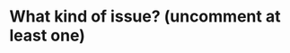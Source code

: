 # What kind of issue? (uncomment at least one)

<!-- - `Bug` -->
<!-- - `Request feature` -->
<!-- - `Improvement/Enhancement` -->

<!------------------------------------------------>
<!-- uncomment if type is `bug`
## Bug Description

...

Issue number: #1

## Doing Steps

1. step 1
2. step 2
3. step 3

## Expected

...

## Actually happening

...

## Checklist requirements

- [ ] requirement 1
- [ ] requirement 2

## Environment

- OS version: TYPE, VERSION
- app version: VERSION
- other environment

## Comment

...
-->

<!------------------------------------------------>
<!-- uncomment if type is `feature`
## Feature Description

...

## Example

...

## Comment

...
-->

<!------------------------------------------------>
<!-- uncomment if type is `improvement/enhancement`
## Improvement/Enhancement Description

...

## Why?

...

## Comment

...
-->
